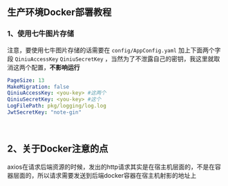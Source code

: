 ## 生产环境Docker部署教程

### 1、使用七牛图片存储

注意，要使用七牛图片存储的话需要在 `config/AppConfig.yaml` 加上下面两个字段 `QiniuAccessKey`  `QiniuSecretKey`
，当然为了不泄露自己的密钥，我这里就取消这两个配置，**不影响运行**

```yaml
PageSize: 13
MakeMigration: false
QiniuAccessKey: <you-key> #这两个
QiniuSecretKey: <you-key> #这个
LogFilePath: pkg/logging/log.log
JwtSecretKey: "note-gin"
```

<br>

## 2、关于Docker注意的点

axios在请求后端资源的时候，发出的http请求其实是在宿主机层面的，不是在容器层面的，所以请求需要发送到后端docker容器在宿主机射影的地址上

